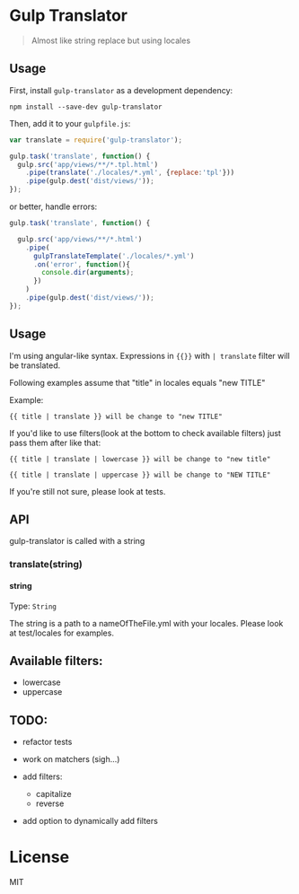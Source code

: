 # Gulp Translator
> Almost like string replace but using locales

## Usage

First, install `gulp-translator` as a development dependency:

```shell
npm install --save-dev gulp-translator
```

Then, add it to your `gulpfile.js`:

```javascript
var translate = require('gulp-translator');

gulp.task('translate', function() {
  gulp.src('app/views/**/*.tpl.html')
    .pipe(translate('./locales/*.yml', {replace:'tpl'}))
    .pipe(gulp.dest('dist/views/'));
});
```

or better, handle errors:
```javascript
gulp.task('translate', function() {

  gulp.src('app/views/**/*.html')
    .pipe(
      gulpTranslateTemplate('./locales/*.yml')
      .on('error', function(){
        console.dir(arguments);
      })
    )
    .pipe(gulp.dest('dist/views/'));
});
```

## Usage

I'm using angular-like syntax. Expressions in `{{}}` with ` | translate `
filter will be translated.

Following examples assume that "title" in locales equals "new TITLE"

Example:
```
{{ title | translate }} will be change to "new TITLE"

```
If you'd like to use filters(look at the bottom to check available filters) just pass them after like that:

```
{{ title | translate | lowercase }} will be change to "new title"

```


```
{{ title | translate | uppercase }} will be change to "NEW TITLE"

```

If you're still not sure, please look at tests.

## API

gulp-translator is called with a string

### translate(string)

#### string
Type: `String`

The string is a path to a nameOfTheFile.yml with your locales. Please look at test/locales for examples.

## Available filters:

  - lowercase
  - uppercase

## TODO:

  - refactor tests
  - work on matchers (sigh...)
  - add filters:
    - capitalize
    - reverse

  - add option to dynamically add filters

# License
  MIT
